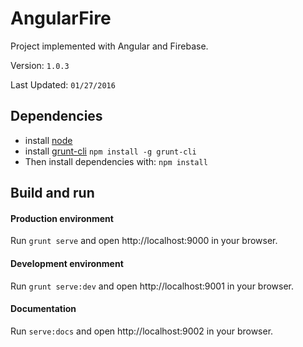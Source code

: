 # AngularFire
Project implemented with Angular and Firebase.

Version: `1.0.3`

Last Updated: `01/27/2016`

## Dependencies

* install [node](http://nodejs.org)
* install [grunt-cli](https://github.com/gruntjs/grunt-cli) `npm install -g grunt-cli`
* Then install dependencies with: `npm install`

## Build and run

#### Production environment

Run `grunt serve` and open http://localhost:9000 in your browser.


#### Development environment

Run `grunt serve:dev` and open http://localhost:9001 in your browser.


#### Documentation

Run `serve:docs` and open http://localhost:9002 in your browser.